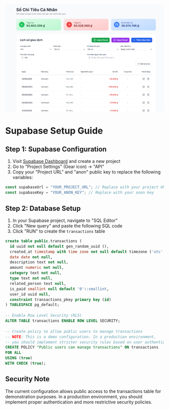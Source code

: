 ![UI image](image/ui.png)

# Supabase Setup Guide

## Step 1: Supabase Configuration

1. Visit [Supabase Dashboard](https://supabase.com/dashboard/projects) and create a new project
2. Go to "Project Settings" (Gear icon) -> "API"
3. Copy your "Project URL" and "anon" public key to replace the following variables:

```javascript
const supabaseUrl = "YOUR_PROJECT_URL"; // Replace with your project URL
const supabaseKey = "YOUR_ANON_KEY"; // Replace with your anon key
```

## Step 2: Database Setup

1. In your Supabase project, navigate to "SQL Editor"
2. Click "New query" and paste the following SQL code
3. Click "RUN" to create the `transactions` table

```sql
create table public.transactions (
  id uuid not null default gen_random_uuid (),
  created_at timestamp with time zone not null default timezone ('utc'::text, now()),
  date date not null,
  description text not null,
  amount numeric not null,
  category text not null,
  type text not null,
  related_person text null,
  is_paid smallint null default '0'::smallint,
  user_id uuid null,
  constraint transactions_pkey primary key (id)
) TABLESPACE pg_default;

-- Enable Row Level Security (RLS)
ALTER TABLE transactions ENABLE ROW LEVEL SECURITY;

-- Create policy to allow public users to manage transactions
-- NOTE: This is a demo configuration. In a production environment,
-- you should implement stricter security rules based on user authentication
CREATE POLICY "Public users can manage transactions" ON transactions
FOR ALL
USING (true)
WITH CHECK (true);
```

## Security Note

The current configuration allows public access to the transactions table for demonstration purposes. In a production environment, you should implement proper authentication and more restrictive security policies.
 
